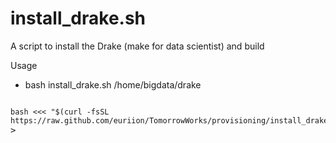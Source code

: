 install_drake.sh
================

A script to install the Drake (make for data scientist) and build

Usage
- bash install_drake.sh /home/bigdata/drake

<pre><code>
bash <<< "$(curl -fsSL https://raw.github.com/euriion/TomorrowWorks/provisioning/install_drake/install_drake.sh)"
</code>></pre>